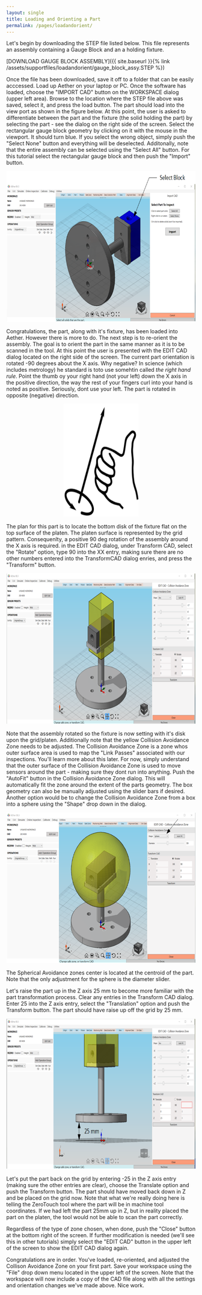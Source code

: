 ```yaml
---
layout: single
title: Loading and Orienting a Part
permalink: /pages/loadandorient/
---
```

Let's begin by downloading the STEP file listed below. This file represents an assembly containing a
Gauge Block and an a holding fixture. 

[DOWNLOAD GAUGE BLOCK ASSEMBLY]({{ site.baseurl }}{% link /assets/supportfiles/loadandorient/gauge_block_assy.STEP %})

Once the file has been downloaded, save it off to a folder that can be easily acccessed. 
Load up Aether on your laptop or PC.  Once the software has loaded, choose the "IMPORT CAD" button on the 
WORKSPACE dialog (upper left area). Browse to the location where the STEP file above was saved, select it, and press the load button.  The part should load into the view port as shown in the figure below. At this point, the user is asked to differentiate between the part and the fixture (the solid holding the part) by selecting the part - see the dialog on the right side of the screen. Select the rectangular gauge block geometry by clicking on it with the mouse in the viewport. It should turn blue.  If you select the wrong object, simply push the "Select None" button and everything will be deselected.  Additonally, note that the entire assembly can be selected using the "Select All" button. For this tutorial select the rectangular gauge block and then push the "Import" button. 
<p align="center">
  <img width="600" height="400" src="/assets/images/loadandorient/loadsolid.png">
</p>

Congratulations, the part, along with it's fixture, has been loaded into Aether. However there is more to do.
The next step is to re-orient the assembly. The goal is to orient the part in the same manner as it is to be scanned in the tool. At this point the user is presented with the EDIT CAD dialog located on the right side of the screen.  The current part orientation is rotated -90 degrees about the X axis. Why negative?  In science (which includes metrology) he standard is toto use somehtin called *the right hand rule*. Point the thumb oy your right hand (not your left) down the X axis in the positive direction, the way the rest of your fingers curl into your hand is noted as positive. Seriously, dont use your left. The part is rotated in opposite (negative) direction.
<p align="center">
  <img width="200" height="300" src="/assets/images/loadandorient/rhrule.png">
</p>
 
 The plan for this part is to locate the bottom disk of the fixture flat on the top surface of the platen. The platen surface is represented by the grid pattern.  Consequenlty, a positive 90 deg rotation of the assembly around the X axis is required.
 in the EDIT CAD dialog, under Transform CAD, select the "Rotate" option, type 90 into the XX entry, making sure there are no other numbers entered into the TransformCAD dialog enries, and press the "Transform" button. 
<p align="center">
  <img width="600" height="400" src="/assets/images/loadandorient/rot90.png">
</p>

Note that the assembly rotated so the fixture is now setting with it's disk upon the grid/platen. Additionally note that the yellow Collision Avoidance Zone needs to be adjusted. The Collision Avoidance Zone is a zone whos outer surface area is used to map the "Link Passes" associated with our inspections. You'll learn more about this later. For now, simply understand that the outer surface of the Collision Avoidance Zone is used to move sensors around the part - making sure they dont run into anything. Push the "AutoFit" button in the Collision Avoidance Zone dialog. This will automatically fit the zone around the extent of the parts geometry. The box geometry can also be manually adjusted using the slider bars if desired. 
Another option would be to change the Collision Avoidance Zone from a box into a sphere using the "Shape" drop down in the dialog.   
<p align="center">
  <img width="600" height="400" src="/assets/images/loadandorient/spherecollitionzone.png">
</p>

The Spherical Avoidance zones center is located at the centroid of the part. Note that the only adjustment for the sphere is the diameter slider. 

 Let's raise the part up in the Z axis 25 mm to become more familiar with the part transformation process. Clear any entries in the Transform CAD dialog. Enter 25 into the Z axis entry, select the "Translation" option and push the Transform button. 
 The part should have raise up off the grid by 25 mm. 
 <p align="center">
  <img width="600" height="400" src="/assets/images/loadandorient/elevate25.png">
</p>

Let's put the part back on the grid by entering -25 in the Z axis entry (making sure the other entries are clear), choose the Translate option and push the Transform button. The part should have moved back down in Z and be placed on the grid now. 
Note that what we're really doing here is telling the ZeroTouch tool where the part will be in machine tool coordinates. 
If we had left the part 25mm up in Z, but in reality placed the part on the platen, the tool would not be able to scan the part correctly.

Regardless of the type of zone chosen, when done, push the "Close" button at the bottom right of the screen. If further modification is needed (we'll see this in other tutorials) simply select the "EDIT CAD" button in the upper left of the screen to show the EDIT CAD dialog again. 

Congratulations are in order. You've loaded, re-oriented, and adjusted the Collison Avoidance Zone on your first part. Save your workspace using the "File" drop down menu located in the upper left of the screen. Note that the workspace will now include a copy of the CAD file along with all the settings and orientation changes we've made above. Nice work. 

